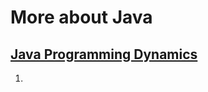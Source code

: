 # More about Java
## [Java Programming Dynamics](http://www.ibm.com/developerworks/java/library/j-dyn0429/)
1. 
